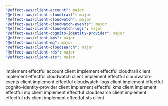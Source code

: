```yaml
---
"@effect-aws/client-account": major
"@effect-aws/client-cloudtrail": major
"@effect-aws/client-cloudwatch": major
"@effect-aws/client-cloudwatch-events": major
"@effect-aws/client-cloudwatch-logs": major
"@effect-aws/client-cognito-identity-provider": major
"@effect-aws/client-kms": major
"@effect-aws/client-mq": major
"@effect-aws/client-cloudsearch": major
"@effect-aws/client-rds": major
"@effect-aws/client-sts": major
---
```


implement effectful account client
implement effectful cloudtrail client
implement effectful cloudwatch client
implement effectful cloudwatch-events client
implement effectful cloudwatch-logs client
implement effectful cognito-identity-provider client
implement effectful kms client
implement effectful mq client
implement effectful cloudsearch client
implement effectful rds client
implement effectful sts client
